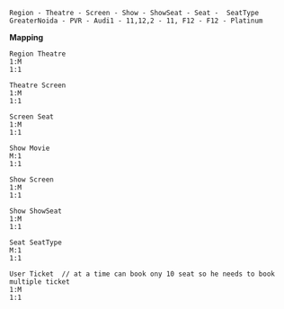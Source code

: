     Region - Theatre - Screen - Show - ShowSeat - Seat -  SeatType
    GreaterNoida - PVR - Audi1 - 11,12,2 - 11, F12 - F12 - Platinum
**Mapping**

    Region Theatre
    1:M
    1:1

    Theatre Screen
    1:M
    1:1

    Screen Seat
    1:M
    1:1

    Show Movie
    M:1
    1:1

    Show Screen
    1:M
    1:1
    
    Show ShowSeat
    1:M
    1:1

    Seat SeatType
    M:1
    1:1

    User Ticket  // at a time can book ony 10 seat so he needs to book multiple ticket
    1:M
    1:1
    